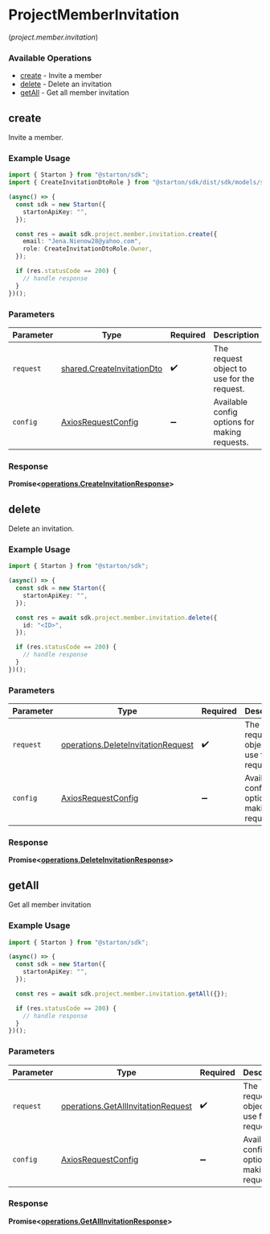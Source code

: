 # ProjectMemberInvitation
(*project.member.invitation*)

### Available Operations

* [create](#create) - Invite a member
* [delete](#delete) - Delete an invitation
* [getAll](#getall) - Get all member invitation

## create

Invite a member.

### Example Usage

```typescript
import { Starton } from "@starton/sdk";
import { CreateInvitationDtoRole } from "@starton/sdk/dist/sdk/models/shared";

(async() => {
  const sdk = new Starton({
    startonApiKey: "",
  });

  const res = await sdk.project.member.invitation.create({
    email: "Jena.Nienow28@yahoo.com",
    role: CreateInvitationDtoRole.Owner,
  });

  if (res.statusCode == 200) {
    // handle response
  }
})();
```

### Parameters

| Parameter                                                                | Type                                                                     | Required                                                                 | Description                                                              |
| ------------------------------------------------------------------------ | ------------------------------------------------------------------------ | ------------------------------------------------------------------------ | ------------------------------------------------------------------------ |
| `request`                                                                | [shared.CreateInvitationDto](../../models/shared/createinvitationdto.md) | :heavy_check_mark:                                                       | The request object to use for the request.                               |
| `config`                                                                 | [AxiosRequestConfig](https://axios-http.com/docs/req_config)             | :heavy_minus_sign:                                                       | Available config options for making requests.                            |


### Response

**Promise<[operations.CreateInvitationResponse](../../models/operations/createinvitationresponse.md)>**


## delete

Delete an invitation.

### Example Usage

```typescript
import { Starton } from "@starton/sdk";

(async() => {
  const sdk = new Starton({
    startonApiKey: "",
  });

  const res = await sdk.project.member.invitation.delete({
    id: "<ID>",
  });

  if (res.statusCode == 200) {
    // handle response
  }
})();
```

### Parameters

| Parameter                                                                                | Type                                                                                     | Required                                                                                 | Description                                                                              |
| ---------------------------------------------------------------------------------------- | ---------------------------------------------------------------------------------------- | ---------------------------------------------------------------------------------------- | ---------------------------------------------------------------------------------------- |
| `request`                                                                                | [operations.DeleteInvitationRequest](../../models/operations/deleteinvitationrequest.md) | :heavy_check_mark:                                                                       | The request object to use for the request.                                               |
| `config`                                                                                 | [AxiosRequestConfig](https://axios-http.com/docs/req_config)                             | :heavy_minus_sign:                                                                       | Available config options for making requests.                                            |


### Response

**Promise<[operations.DeleteInvitationResponse](../../models/operations/deleteinvitationresponse.md)>**


## getAll

Get all member invitation

### Example Usage

```typescript
import { Starton } from "@starton/sdk";

(async() => {
  const sdk = new Starton({
    startonApiKey: "",
  });

  const res = await sdk.project.member.invitation.getAll({});

  if (res.statusCode == 200) {
    // handle response
  }
})();
```

### Parameters

| Parameter                                                                                | Type                                                                                     | Required                                                                                 | Description                                                                              |
| ---------------------------------------------------------------------------------------- | ---------------------------------------------------------------------------------------- | ---------------------------------------------------------------------------------------- | ---------------------------------------------------------------------------------------- |
| `request`                                                                                | [operations.GetAllInvitationRequest](../../models/operations/getallinvitationrequest.md) | :heavy_check_mark:                                                                       | The request object to use for the request.                                               |
| `config`                                                                                 | [AxiosRequestConfig](https://axios-http.com/docs/req_config)                             | :heavy_minus_sign:                                                                       | Available config options for making requests.                                            |


### Response

**Promise<[operations.GetAllInvitationResponse](../../models/operations/getallinvitationresponse.md)>**

